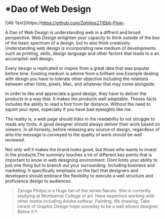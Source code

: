 # *Dao of Web Design

![Alt Text](https://https://github.com/Zphilips27/Ebb-Flow-

 A Dao of Web Design is understanding web in a diffrent and broad perspective. Web Design enlighten
 your capacity to think outside of the box of the basic spectrum of a design, but to also think creatively. Understanding web design is incorporating new medium of developments such as printing, skills, design language and other factors that leads to a an accomplish well design.

Every design is replicated or inspire from a great idea that was popular before time. Existing medium is admire from a brilliant one.Example dealing with design you have to tolerate other objective including the relations between other fonts, pixels, Mac, and whatever that may come alongside. 

In order to like and appreciate a good design, they have to deliver the products in a way that. It makes the products well adaptable. Theses facts includes the ability to read a font from far distance. Without the need to squint your eyes, especially if you have bad eyesights like me.

The reality is,  a web page should  tides in the readability to not struggle to reads any fonts.  A good designer should always deliver their work based on viewers. In all honesty, before releasing any source of design, regardless of who the message is conveyed to the quality of work should be well reviewed.

Not only will it makes the brand looks good, but those who wants to invest in the products.The summary touches a lot of different key points  that is important to know in web designing environment. Dont limits your ability to just one thing but to branch out your surrounding. Including business and marketing. It specifically emphasis on the fact that designers and developers should embrace the flexibility to execute a well structure and proficience design to audiences.  



> Zaruga Philips is a Huge fan of the series Naruto. She is currently studying at Montserrat College of art. Have experince working with other media including Adobe softwar, Painting, life drawing. Take intrest of Graphic Design hope someday to be a well ellcent designer. Belive it !! 